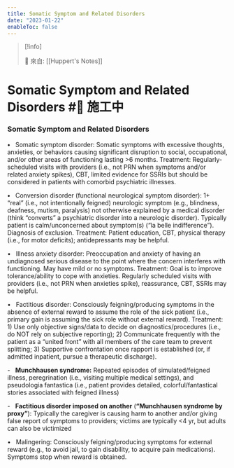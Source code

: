 ```yaml
---
title: Somatic Symptom and Related Disorders
date: "2023-01-22"
enableToc: false
---
```


> [!info]
>
> 🌱 來自: [[Huppert's Notes]]

# Somatic Symptom and Related Disorders #🚧 施工中

### Somatic Symptom and Related Disorders

**•**   Somatic symptom disorder: Somatic symptoms with excessive thoughts, anxieties, or behaviors causing significant disruption to social, occupational, and/or other areas of functioning lasting >6 months. Treatment: Regularly-scheduled visits with providers (i.e., not PRN when symptoms and/or related anxiety spikes), CBT, limited evidence for SSRIs but should be considered in patients with comorbid psychiatric illnesses.

**•**   Conversion disorder (functional neurological symptom disorder): 1\+ “real” (i.e., not intentionally feigned) neurologic symptom (e.g., blindness, deafness, mutism, paralysis) not otherwise explained by a medical disorder (think “converts” a psychiatric disorder into a neurologic disorder). Typically patient is calm/unconcerned about symptom(s) (“la belle indifference”). Diagnosis of exclusion. Treatment: Patient education, CBT, physical therapy (i.e., for motor deficits); antidepressants may be helpful.

•   Illness anxiety disorder: Preoccupation and anxiety of having an undiagnosed serious disease to the point where the concern interferes with functioning. May have mild or no symptoms. Treatment: Goal is to improve tolerance/ability to cope with anxieties. Regularly scheduled visits with providers (i.e., not PRN when anxieties spike), reassurance, CBT, SSRIs may be helpful.

•   Factitious disorder: Consciously feigning/producing symptoms in the absence of external reward to assume the role of the sick patient (i.e., primary gain is assuming the sick role without external reward). Treatment: 1) Use only objective signs/data to decide on diagnostics/procedures (i.e., do NOT rely on subjective reporting); 2) Communicate frequently with the patient as a “united front” with all members of the care team to prevent splitting; 3) Supportive confrontation once rapport is established (or, if admitted inpatient, pursue a therapeutic discharge).

-   **Munchhausen syndrome:** Repeated episodes of simulated/feigned illness, peregrination (i.e., visiting multiple medical settings), and pseudologia fantastica (i.e., patient provides detailed, colorful/fantastical stories associated with feigned illness)

-   **Factitious disorder imposed on another** (**“Munchhausen syndrome by proxy”**): Typically the caregiver is causing harm to another and/or giving false report of symptoms to providers; victims are typically <4 yr, but adults can also be victimized

•   Malingering: Consciously feigning/producing symptoms for external reward (e.g., to avoid jail, to gain disability, to acquire pain medications). Symptoms stop when reward is obtained.

